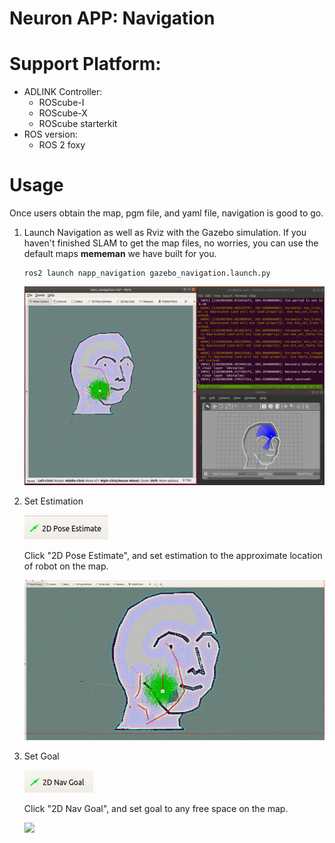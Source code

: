 # Neuron APP: Navigation

# Support Platform:

* ADLINK Controller:
  - ROScube-I
  - ROScube-X
  - ROScube starterkit
* ROS version:
  - ROS 2 foxy

# Usage
Once users obtain the map, pgm file, and yaml file, navigation is good to go.

1. Launch Navigation as well as Rviz with the Gazebo simulation. If you haven't finished SLAM to get the map files, no worries, you can use the default maps **mememan** we have built for you.

   ```
   ros2 launch napp_navigation gazebo_navigation.launch.py
   ```
   ![](readme_resource/mememan_launch_nav.png)
2. Set Estimation


   ![](readme_resource/2d_setestimate.png)


   Click "2D Pose Estimate", and set estimation to the approximate location of robot on the map.
   

   ![](readme_resource/nav_estimate.gif)
3. Set Goal


   ![](readme_resource/2d_nav_goal.png)


   Click "2D Nav Goal", and set goal to any free space on the map.
  
   
   ![](readme_resource/nav_set_goal.gif)

